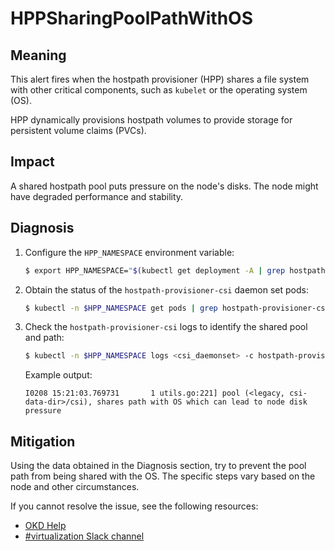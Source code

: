 # HPPSharingPoolPathWithOS

## Meaning

This alert fires when the hostpath provisioner (HPP) shares a file system with
other critical components, such as `kubelet` or the operating system (OS).

HPP dynamically provisions hostpath volumes to provide storage for persistent
volume claims (PVCs).

## Impact

A shared hostpath pool puts pressure on the node's disks. The node might have
degraded performance and stability.

## Diagnosis

1. Configure the `HPP_NAMESPACE` environment variable:

   ```bash
   $ export HPP_NAMESPACE="$(kubectl get deployment -A | grep hostpath-provisioner-operator | awk '{print $1}')"
   ```

2. Obtain the status of the `hostpath-provisioner-csi` daemon set pods:

   ```bash
   $ kubectl -n $HPP_NAMESPACE get pods | grep hostpath-provisioner-csi
   ```

3. Check the `hostpath-provisioner-csi` logs to identify the shared pool and path:

   ```bash
   $ kubectl -n $HPP_NAMESPACE logs <csi_daemonset> -c hostpath-provisioner
   ```

   Example output:

   ```text
   I0208 15:21:03.769731       1 utils.go:221] pool (<legacy, csi-data-dir>/csi), shares path with OS which can lead to node disk pressure
   ```

## Mitigation

Using the data obtained in the Diagnosis section, try to prevent the pool path
from being shared with the OS. The specific steps vary based on the node and
other circumstances.

<!--DS: If you cannot resolve the issue, log in to the
link:https://access.redhat.com[Customer Portal] and open a support case,
attaching the artifacts gathered during the diagnosis procedure.-->
<!--USstart-->
If you cannot resolve the issue, see the following resources:

- [OKD Help](https://www.okd.io/help/)
- [#virtualization Slack channel](https://kubernetes.slack.com/channels/virtualization)
<!--USend-->

